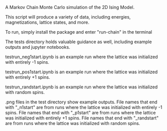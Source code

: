 A Markov Chain Monte Carlo simulation of the 2D Ising Model.


This script will produce a variety of data, including energies, magnetizations, lattice states, and more.

To run, simply install the package and enter "run-chain" in the terminal


The tests directory holds valuable guidance as well, including example outputs and jupyter notebooks.

testrun_neg1start.ipynb is an example run where the lattice was initialized with entirely -1 spins.

testrun_pos1start.ipynb is an example run where the lattice was initialized with entirely +1 spins.

testrun_randstart.ipynb is an example run where the lattice was initialized with random spins.

.png files in the test directory show example outputs. File names that end with "_n1start" are from runs where the lattice was initialized with entirely -1 spins. File names that end with "_p1start" are from runs where the lattice was initialized with entirely +1 spins. File names that end with "_randstart" are from runs where the lattice was initialized with random spins.
